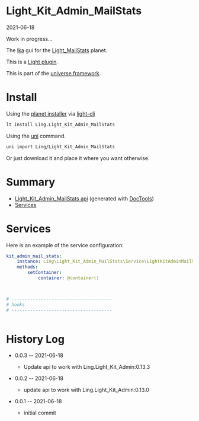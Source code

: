 Light_Kit_Admin_MailStats
===========
2021-06-18



Work in progress...

The [lka](https://github.com/lingtalfi/Light_Kit_Admin) gui for the [Light_MailStats](/komin/jin_site_demo/universe/Ling/Light_Kit_Admin_MailStats) planet.


This is a [Light plugin](https://github.com/lingtalfi/Light/blob/master/doc/pages/plugin.md).

This is part of the [universe framework](https://github.com/karayabin/universe-snapshot).


Install
==========

Using the [planet installer](https://github.com/lingtalfi/Light_PlanetInstaller) via [light-cli](https://github.com/lingtalfi/Light_Cli)
```bash
lt install Ling.Light_Kit_Admin_MailStats
```

Using the [uni](https://github.com/lingtalfi/universe-naive-importer) command.
```bash
uni import Ling/Light_Kit_Admin_MailStats
```

Or just download it and place it where you want otherwise.






Summary
===========
- [Light_Kit_Admin_MailStats api](https://github.com/lingtalfi/Light_Kit_Admin_MailStats/blob/master/doc/api/Ling/Light_Kit_Admin_MailStats.md) (generated with [DocTools](https://github.com/lingtalfi/DocTools))
- [Services](#services)






Services
=========


Here is an example of the service configuration:

```yaml
kit_admin_mail_stats:
    instance: Ling\Light_Kit_Admin_MailStats\Service\LightKitAdminMailStatsService
    methods:
        setContainer:
            container: @container()



# --------------------------------------
# hooks
# --------------------------------------



```



History Log
=============

- 0.0.3 -- 2021-06-18

    - Update api to work with Ling.Light_Kit_Admin:0.13.3

- 0.0.2 -- 2021-06-18

    - update api to work with Ling.Light_Kit_Admin:0.13.0
  
- 0.0.1 -- 2021-06-18

    - initial commit
